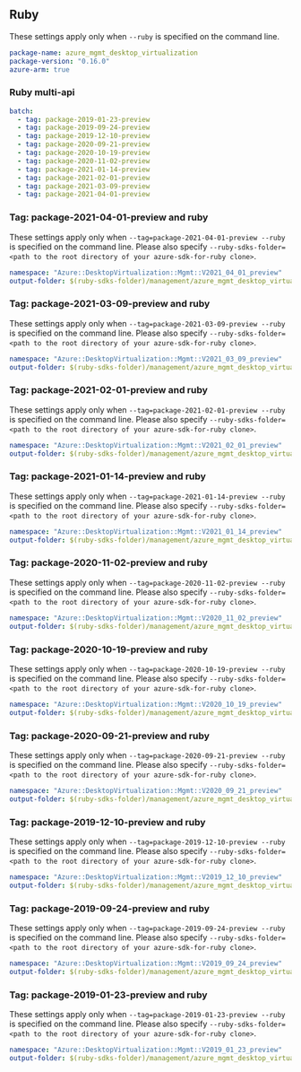 ## Ruby

These settings apply only when `--ruby` is specified on the command line.

``` yaml
package-name: azure_mgmt_desktop_virtualization
package-version: "0.16.0"
azure-arm: true
```

### Ruby multi-api

``` yaml $(ruby) && $(multiapi)
batch:
  - tag: package-2019-01-23-preview
  - tag: package-2019-09-24-preview
  - tag: package-2019-12-10-preview
  - tag: package-2020-09-21-preview
  - tag: package-2020-10-19-preview
  - tag: package-2020-11-02-preview
  - tag: package-2021-01-14-preview
  - tag: package-2021-02-01-preview
  - tag: package-2021-03-09-preview
  - tag: package-2021-04-01-preview
```

### Tag: package-2021-04-01-preview and ruby

These settings apply only when `--tag=package-2021-04-01-preview --ruby` is specified on the command line.
Please also specify `--ruby-sdks-folder=<path to the root directory of your azure-sdk-for-ruby clone>`.

``` yaml $(tag) == 'package-2021-04-01-preview' && $(ruby)
namespace: "Azure::DesktopVirtualization::Mgmt::V2021_04_01_preview"
output-folder: $(ruby-sdks-folder)/management/azure_mgmt_desktop_virtualization/lib
```

### Tag: package-2021-03-09-preview and ruby

These settings apply only when `--tag=package-2021-03-09-preview --ruby` is specified on the command line.
Please also specify `--ruby-sdks-folder=<path to the root directory of your azure-sdk-for-ruby clone>`.

``` yaml $(tag) == 'package-2021-03-09-preview' && $(ruby)
namespace: "Azure::DesktopVirtualization::Mgmt::V2021_03_09_preview"
output-folder: $(ruby-sdks-folder)/management/azure_mgmt_desktop_virtualization/lib
```

### Tag: package-2021-02-01-preview and ruby

These settings apply only when `--tag=package-2021-02-01-preview --ruby` is specified on the command line.
Please also specify `--ruby-sdks-folder=<path to the root directory of your azure-sdk-for-ruby clone>`.

``` yaml $(tag) == 'package-2021-02-01-preview' && $(ruby)
namespace: "Azure::DesktopVirtualization::Mgmt::V2021_02_01_preview"
output-folder: $(ruby-sdks-folder)/management/azure_mgmt_desktop_virtualization/lib
```

### Tag: package-2021-01-14-preview and ruby

These settings apply only when `--tag=package-2021-01-14-preview --ruby` is specified on the command line.
Please also specify `--ruby-sdks-folder=<path to the root directory of your azure-sdk-for-ruby clone>`.

``` yaml $(tag) == 'package-2021-01-14-preview' && $(ruby)
namespace: "Azure::DesktopVirtualization::Mgmt::V2021_01_14_preview"
output-folder: $(ruby-sdks-folder)/management/azure_mgmt_desktop_virtualization/lib
```

### Tag: package-2020-11-02-preview and ruby

These settings apply only when `--tag=package-2020-11-02-preview --ruby` is specified on the command line.
Please also specify `--ruby-sdks-folder=<path to the root directory of your azure-sdk-for-ruby clone>`.

``` yaml $(tag) == 'package-2020-11-02-preview' && $(ruby)
namespace: "Azure::DesktopVirtualization::Mgmt::V2020_11_02_preview"
output-folder: $(ruby-sdks-folder)/management/azure_mgmt_desktop_virtualization/lib
```

### Tag: package-2020-10-19-preview and ruby

These settings apply only when `--tag=package-2020-10-19-preview --ruby` is specified on the command line.
Please also specify `--ruby-sdks-folder=<path to the root directory of your azure-sdk-for-ruby clone>`.

``` yaml $(tag) == 'package-2020-10-19-preview' && $(ruby)
namespace: "Azure::DesktopVirtualization::Mgmt::V2020_10_19_preview"
output-folder: $(ruby-sdks-folder)/management/azure_mgmt_desktop_virtualization/lib
```

### Tag: package-2020-09-21-preview and ruby

These settings apply only when `--tag=package-2020-09-21-preview --ruby` is specified on the command line.
Please also specify `--ruby-sdks-folder=<path to the root directory of your azure-sdk-for-ruby clone>`.

``` yaml $(tag) == 'package-2020-09-21-preview' && $(ruby)
namespace: "Azure::DesktopVirtualization::Mgmt::V2020_09_21_preview"
output-folder: $(ruby-sdks-folder)/management/azure_mgmt_desktop_virtualization/lib
```

### Tag: package-2019-12-10-preview and ruby

These settings apply only when `--tag=package-2019-12-10-preview --ruby` is specified on the command line.
Please also specify `--ruby-sdks-folder=<path to the root directory of your azure-sdk-for-ruby clone>`.

``` yaml $(tag) == 'package-2019-12-10-preview' && $(ruby)
namespace: "Azure::DesktopVirtualization::Mgmt::V2019_12_10_preview"
output-folder: $(ruby-sdks-folder)/management/azure_mgmt_desktop_virtualization/lib
```

### Tag: package-2019-09-24-preview and ruby

These settings apply only when `--tag=package-2019-09-24-preview --ruby` is specified on the command line.
Please also specify `--ruby-sdks-folder=<path to the root directory of your azure-sdk-for-ruby clone>`.

``` yaml $(tag) == 'package-2019-09-24-preview' && $(ruby)
namespace: "Azure::DesktopVirtualization::Mgmt::V2019_09_24_preview"
output-folder: $(ruby-sdks-folder)/management/azure_mgmt_desktop_virtualization/lib
```

### Tag: package-2019-01-23-preview and ruby

These settings apply only when `--tag=package-2019-01-23-preview --ruby` is specified on the command line.
Please also specify `--ruby-sdks-folder=<path to the root directory of your azure-sdk-for-ruby clone>`.

``` yaml $(tag) == 'package-2019-01-23-preview' && $(ruby)
namespace: "Azure::DesktopVirtualization::Mgmt::V2019_01_23_preview"
output-folder: $(ruby-sdks-folder)/management/azure_mgmt_desktop_virtualization/lib
```